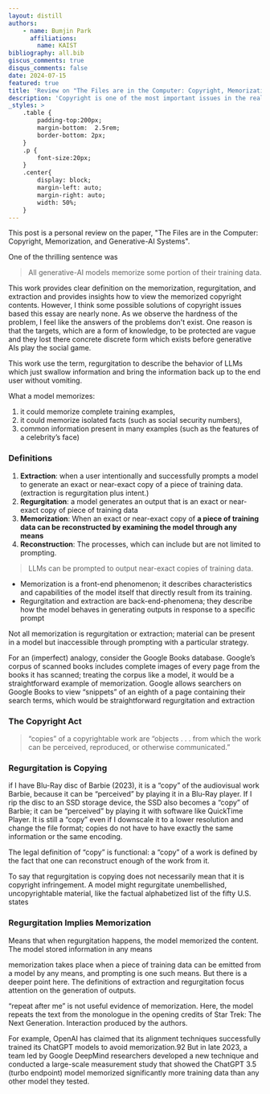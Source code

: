 ```yaml
---
layout: distill
authors: 
    - name: Bumjin Park
      affiliations:
        name: KAIST
bibliography: all.bib
giscus_comments: true
disqus_comments: false
date: 2024-07-15
featured: true
title: 'Review on "The Files are in the Computer: Copyright, Memorization, and Generative-AI Systems"'
description: 'Copyright is one of the most important issues in the realm of generative AI. '
_styles: >
    .table {
        padding-top:200px;
        margin-bottom:  2.5rem;
        border-bottom: 2px;
    }
    .p {
        font-size:20px;
    }
    .center{
        display: block;
        margin-left: auto;
        margin-right: auto;
        width: 50%;
    }
---
```


This post is a personal review on the paper, 
"The Files are in the Computer: Copyright, Memorization, and Generative-AI Systems". 

One of the thrilling sentence was 

> All generative-AI models memorize some portion of their training data.

This work provides clear definition on the memorization, regurgitation, and extraction and provides insights how to view the memorized copyright contents. However, I think some possible solutions of copyright issues based this essay are nearly none. As we observe the hardness of the problem, I feel like the answers of the problems don't exist. One reason is that the targets, which are a form of knowledge, to be protected are vague and they lost there concrete discrete form which exists before generative AIs play the social game. 


This work use the term, regurgitation to describe the behavior of LLMs which just swallow information and bring the information back up to the end user without vomiting.  


What a model memorizes: 
1. it could memorize complete training examples,
2. it could memorize isolated facts (such as social security numbers), 
3. common information present in many examples (such as the features of a celebrity’s face)


### Definitions 
1. **Extraction**: when a user intentionally and successfully prompts a model to generate an exact or near-exact copy of a piece of training data. (extraction is regurgitation plus intent.)
2. **Regurgitation**: a model generates an output that is an exact or near-exact copy of piece of training data
3. **Memorization**: When an exact or near-exact copy of **a piece of training data can be reconstructed by examining the model through any means**
4. **Reconstruction**: The processes, which can include but are not limited to prompting.

> LLMs can be prompted to output near-exact copies of training data.


* Memorization is a front-end phenomenon; it describes characteristics and capabilities of the model itself that directly result from its training.
* Regurgitation and extraction are back-end-phenomena; they describe how the model behaves in generating outputs in response to a specific prompt

Not all memorization is regurgitation or extraction; material can be present in a model but inaccessible through prompting with a particular strategy.

For an (imperfect) analogy, consider the Google Books database. Google’s corpus of scanned books includes complete images of every page from the books it has scanned; treating the corpus like a model, it would be a straightforward example of memorization. Google allows searchers on Google Books to view “snippets” of an eighth of a page containing their search terms, which would be straightforward regurgitation and extraction


### The Copyright Act

> “copies” of a copyrightable work are “objects . . . from which the work can be perceived, reproduced, or otherwise communicated.”

### Regurgitation is Copying

if I have Blu-Ray disc of Barbie (2023), it is a “copy” of the audiovisual work Barbie, because it can be “perceived” by playing it in a Blu-Ray player. If I rip the disc to an SSD storage device, the SSD also becomes a “copy” of Barbie; it can be “perceived” by playing it with software like QuickTime Player. It is still a “copy” even if I downscale it to a lower resolution and change the file format; copies do not have to have exactly the same information or the same encoding.

The legal definition of “copy” is functional: a “copy” of a work is defined by the fact that one can reconstruct enough of the work from it.

To say that regurgitation is copying does not necessarily mean that it is copyright infringement. A model might regurgitate unembellished, uncopyrightable material, like the factual alphabetized list of the fifty U.S. states


### Regurgitation Implies Memorization

Means that when regurgitation happens, the model memorized the content. The model stored information in any means 

memorization takes place when a piece of training data can be emitted from a model by any means, and prompting is one such means. But there is a deeper point here. The definitions of extraction and regurgitation focus attention on the generation of outputs.

“repeat after me” is not useful evidence of memorization. Here, the model repeats the text from the monologue in the opening credits of Star Trek: The Next Generation. Interaction produced by the authors.


For example, OpenAI has claimed
that its alignment techniques successfully trained its ChatGPT models to
avoid memorization.92 But in late 2023, a team led by Google DeepMind researchers
developed a new technique and conducted a large-scale measurement
study that showed the ChatGPT 3.5 (turbo endpoint) model memorized
significantly more training data than any other model they tested.

